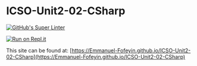 # ICSO-Unit2-02-CSharp

[![GitHub's Super Linter](https://github.com/Emmanuel-Fofeyin/ICSO-Unit2-02-CSharp/workflows/GitHub's%20Super%20Linter/badge.svg)](https://github.com//Emmanuel-Fofeyin/ICSO-Unit2-02-CSharp/actions)


[![Run on Repl.it](https://repl.it/badge/github//Emmanuel-Fofeyin/ICSO-Unit2-02-CSharp)](https://repl.it/github/<OWNER>/ICSO-Unit2-02-CSharp)

This site can be found at: [https://Emmanuel-Fofeyin.github.io/ICSO-Unit2-02-CSharp](https://Emmanuel-Fofeyin.github.io/ICSO-Unit2-02-CSharp)
